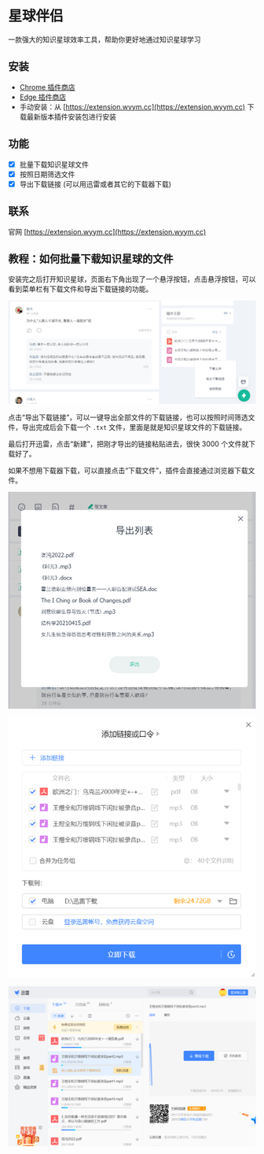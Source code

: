 # 星球伴侣

一款强大的知识星球效率工具，帮助你更好地通过知识星球学习

## 安装
- [Chrome 插件商店](https://chrome.google.com/webstore/detail/ffeogmimffjmffnmchbmfofacgpadhpe)  
- [Edge 插件商店](https://microsoftedge.microsoft.com/addons/detail/hnfachcfgmcnmalfpoikfinalngdmgpc)  
- 手动安装：从 [https://extension.wyym.cc](https://extension.wyym.cc) 下载最新版本插件安装包进行安装

## 功能
- [x] 批量下载知识星球文件
- [x] 按照日期筛选文件
- [x] 导出下载链接 (可以用迅雷或者其它的下载器下载)

## 联系
官网 [https://extension.wyym.cc](https://extension.wyym.cc)

## 教程：如何批量下载知识星球的文件

安装完之后打开知识星球，页面右下角出现了一个悬浮按钮，点击悬浮按钮，可以看到菜单栏有下载文件和导出下载链接的功能。

![](docs/doc1.png)

点击“导出下载链接”，可以一键导出全部文件的下载链接，也可以按照时间筛选文件，导出完成后会下载一个 `.txt` 文件，里面是就是知识星球文件的下载链接。

最后打开迅雷，点击“新建”，把刚才导出的链接粘贴进去，很快 3000 个文件就下载好了。

如果不想用下载器下载，可以直接点击“下载文件”，插件会直接通过浏览器下载文件。

![](docs/doc2.png)

![](docs/doc3.png)

![](docs/doc4.png)
